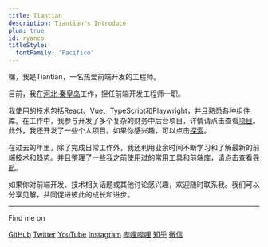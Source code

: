 ```yaml
---
title: Tiantian
description: Tiantian's Introduce
plum: true
id: ryanco
titleStyle: 
  fontFamily: 'Pacifico'
---
```



嘿，我是Tiantian，一名热爱前端开发的工程师。

目前，我在[河北·秦皇岛](https://maps.app.goo.gl/kbwn6ejwodL7g25r7)工作，担任前端开发工程师一职。

我使用的技术包括React、Vue、TypeScript和Playwright，并且熟悉各种组件库。在工作中，我参与开发了多个复杂的财务中后台项目，详情请点击查看[项目](/demos)。此外，我还开发了一些个人项目。如果你感兴趣，可以点击[探索](/demos)。
<!-- MdItReplace workyears dynamically calculate the number of years of service -->
在过去的<WordYear/>年里，除了完成日常工作外，我还利用业余时间不断学习和了解最新的前端技术和趋势。并且整理了一些我之前使用过的常用工具和前端库，请点击查看[导航](/navs)。

如果你对前端开发、技术相关话题或其他讨论感兴趣，欢迎随时联系我。我们可以分享见解，共同促进彼此的成长和进步。

<div flex-auto />

---

Find me on

<p flex="~ gap-3 wrap" class="mt--2!">
  <a href="https://github.com/" target="_blank"><span op75 i-simple-icons-github /> GitHub</a>
  <a href="https://www.twitter.com/" target="_blank"><span op75 i-ri-twitter-x-fill /> Twitter</a>
  <a href="https://www.youtube.com/" target="_blank"><span op75 i-simple-icons-youtube /> YouTube</a>
  <a href="https://www.instagram.com/" target="_blank"><span op75 i-simple-icons-instagram /> Instagram</a>
  <a href="https://space.bilibili.com/" target="_blank"><span op75 i-simple-icons-bilibili /> 哔哩哔哩</a>
  <a href="https://www.zhihu.com/" target="_blank"><span op75 i-simple-icons-zhihu /> 知乎</a>
  <a href="https://pica.zhimg.com/80/v2-b85e2bca5084fd766648d4cf6ced9c68_720w.jpeg" target="_blank"><span op75 i-simple-icons-wechat /> 微信</a>
</p>